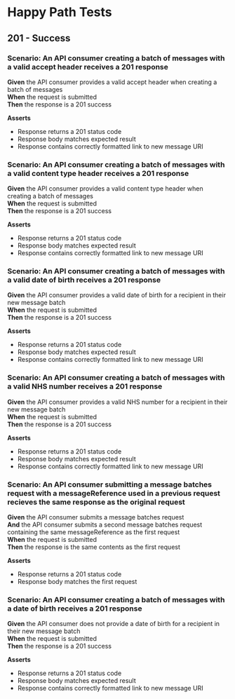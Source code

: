 # Happy Path Tests

## 201 - Success


### Scenario: An API consumer creating a batch of messages with a valid accept header receives a 201 response

**Given** the API consumer provides a valid accept header when creating a batch of messages
<br/>
**When** the request is submitted
<br/>
**Then** the response is a 201 success
<br/>

**Asserts**
- Response returns a 201 status code
- Response body matches expected result
- Response contains correctly formatted link to new message URI


### Scenario: An API consumer creating a batch of messages with a valid content type header receives a 201 response

**Given** the API consumer provides a valid content type header when creating a batch of messages
<br/>
**When** the request is submitted
<br/>
**Then** the response is a 201 success
<br/>

**Asserts**
- Response returns a 201 status code
- Response body matches expected result
- Response contains correctly formatted link to new message URI


### Scenario: An API consumer creating a batch of messages with a valid date of birth receives a 201 response

**Given** the API consumer provides a valid date of birth for a recipient in their new message batch
<br/>
**When** the request is submitted
<br/>
**Then** the response is a 201 success
<br/>

**Asserts**
- Response returns a 201 status code
- Response body matches expected result
- Response contains correctly formatted link to new message URI


### Scenario: An API consumer creating a batch of messages with a valid NHS number receives a 201 response

**Given** the API consumer provides a valid NHS number for a recipient in their new message batch
<br/>
**When** the request is submitted
<br/>
**Then** the response is a 201 success
<br/>

**Asserts**
- Response returns a 201 status code
- Response body matches expected result
- Response contains correctly formatted link to new message URI


### Scenario: An API consumer submitting a message batches request with a messageReference used in a previous request recieves the same response as the original request

**Given** the API consumer submits a message batches request
<br/>
**And** the API consumer submits a second message batches request containing the same messageReference as the first request
<br/>
**When** the request is submitted
<br/>
**Then** the response is the same contents as the first request
<br/>

**Asserts**
- Response returns a 201 status code
- Response body matches the first request


### Scenario: An API consumer creating a batch of messages with a date of birth receives a 201 response

**Given** the API consumer does not provide a date of birth for a recipient in their new message batch
<br/>
**When** the request is submitted
<br/>
**Then** the response is a 201 success
<br/>

**Asserts**
- Response returns a 201 status code
- Response body matches expected result
- Response contains correctly formatted link to new message URI
